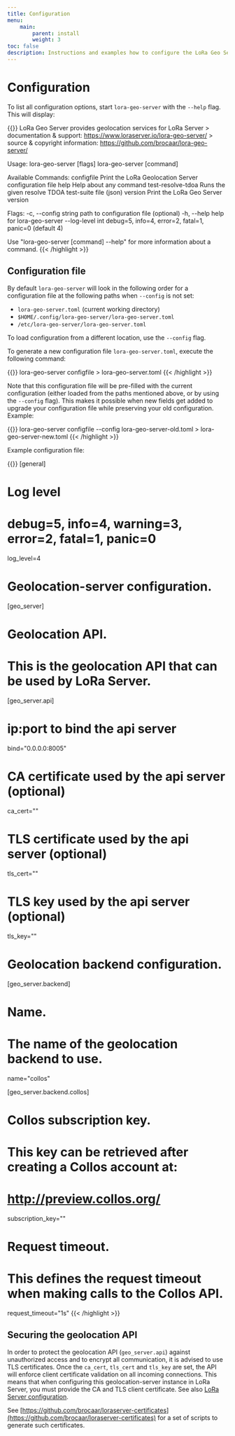 ```yaml
---
title: Configuration
menu:
    main:
        parent: install
        weight: 3
toc: false
description: Instructions and examples how to configure the LoRa Geo Server service.
---
```


# Configuration

To list all configuration options, start `lora-geo-server` with the `--help`
flag. This will display:

{{<highlight text>}}
LoRa Geo Server provides geolocation services for LoRa Server
        > documentation & support: https://www.loraserver.io/lora-geo-server/
        > source & copyright information: https://github.com/brocaar/lora-geo-server/

Usage:
  lora-geo-server [flags]
  lora-geo-server [command]

Available Commands:
  configfile        Print the LoRa Geolocation Server configuration file
  help              Help about any command
  test-resolve-tdoa Runs the given resolve TDOA test-suite file (json)
  version           Print the LoRa Geo Server version

Flags:
  -c, --config string   path to configuration file (optional)
  -h, --help            help for lora-geo-server
      --log-level int   debug=5, info=4, error=2, fatal=1, panic=0 (default 4)

Use "lora-geo-server [command] --help" for more information about a command.
{{< /highlight >}}

## Configuration file

By default `lora-geo-server` will look in the following order for a
configuration file at the following paths when `--config` is not set:

* `lora-geo-server.toml` (current working directory)
* `$HOME/.config/lora-geo-server/lora-geo-server.toml`
* `/etc/lora-geo-server/lora-geo-server.toml`

To load configuration from a different location, use the `--config` flag.

To generate a new configuration file `lora-geo-server.toml`, execute the following command:

{{<highlight bash>}}
lora-geo-server configfile > lora-geo-server.toml
{{< /highlight >}}

Note that this configuration file will be pre-filled with the current configuration
(either loaded from the paths mentioned above, or by using the `--config` flag).
This makes it possible when new fields get added to upgrade your configuration file
while preserving your old configuration. Example:

{{<highlight bash>}}
lora-geo-server configfile --config lora-geo-server-old.toml > lora-geo-server-new.toml
{{< /highlight >}}

Example configuration file:

{{<highlight toml>}}
[general]
# Log level
#
# debug=5, info=4, warning=3, error=2, fatal=1, panic=0
log_level=4

# Geolocation-server configuration.
[geo_server]
  # Geolocation API.
  #
  # This is the geolocation API that can be used by LoRa Server.
  [geo_server.api]
  # ip:port to bind the api server
  bind="0.0.0.0:8005"

  # CA certificate used by the api server (optional)
  ca_cert=""

  # TLS certificate used by the api server (optional)
  tls_cert=""

  # TLS key used by the api server (optional)
  tls_key=""


  # Geolocation backend configuration.
  [geo_server.backend]
  # Name.
  #
  # The name of the geolocation backend to use.
  name="collos"

  [geo_server.backend.collos]
  # Collos subscription key.
  #
  # This key can be retrieved after creating a Collos account at:
  # http://preview.collos.org/
  subscription_key=""

  # Request timeout.
  #
  # This defines the request timeout when making calls to the Collos API.
  request_timeout="1s"
{{< /highlight >}}

## Securing the geolocation API

In order to protect the geolocation API (`geo_server.api`) against
unauthorized access and to encrypt all communication, it is advised to use
TLS certificates. Once the `ca_cert`, `tls_cert` and `tls_key` are set,
the API will enforce client certificate validation on all incoming connections.
This means that when configuring this geolocation-server instance in LoRa Server,
you must provide the CA and TLS client certificate. See also
[LoRa Server configuration](/loraserver/install/config/).

See [https://github.com/brocaar/loraserver-certificates](https://github.com/brocaar/loraserver-certificates)
for a set of scripts to generate such certificates.

